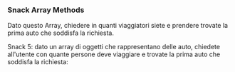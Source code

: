 ### Snack Array Methods

Dato questo Array, chiedere in quanti viaggiatori siete e prendere trovate la prima auto che soddisfa la richiesta.

Snack 5: dato un array di oggetti che rappresentano delle auto, chiedete all'utente con quante persone deve viaggiare e trovate la prima auto che soddisfa la richiesta:
